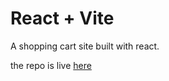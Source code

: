 # React + Vite

A shopping cart site built with react.

the repo is live [here](https://shopping-cart-topaz-sigma.vercel.app/)
